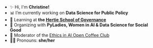 
- ✨ Hi, I'm <b>Christine! </b>
- 📊 I’m currently working on <b>Data Science for Public Policy </b>
- 🌱 Learning at <b> the [Hertie School of Governance](https://www.hertie-school.org/en/) </b>
- 👯 Organizing with <b>PyLadies, Women in AI & Data Science for Social Good</b>
- 🎤 Moderator of the [Ethics in AI Open Coffee Club](https://www.meetup.com/coffee-ethics-ai/)
- 💃🏻 Pronouns: <b>she/her</b>


<!----
<p align="center">
<img src="https://github.com/TimOliver/TimOliver/raw/main/header.png" width="410" alt="iComics on an iPhone XS Max" align="right" />
</p>

### Hi there 👋 

* 📱 data scientist specializing in [iOS](https://www.apple.com/ios/) and [macOS](https://www.apple.com/macos/).
* 🚗 currently at [Drivemode](https://github.com/drivemode), and [Hertie School of Governance](https://github.com/realm).
* 💥 Making a comic reader app for iOS called [iComics](https://icomics.co).
* 💻 Loves publishing [open source software on GitHub](https://github.com/TimOliver?tab=repositories&type=source).
* 🎮 organizer for PyLadies and Women in AI
* 🎤 Also loves singing and karaoke.
* 😁 Nice to meet you!

- 🤔 I’m looking for help with ...
- 💬 Ask me about ...
- 📫 How to reach me: ...
- ⚡ Fun fact: ...

👋 Hi, I’m @smkerr
📍 I'm originally from the San Francisco Bay Area
🧑‍💻📚 I'm currently pursuing my MSc in Data Science for Public Policy at the Hertie School in Berlin
👀 I'm interested in using data science to evaluate policy
🌱 I'm currently learning everything there is to know about R & Python
- ---->

